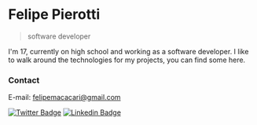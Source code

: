# Felipe Pierotti

>software developer

I'm 17, currently on high school and working as a software developer. 
I like to walk around the technologies for my projects, you can find some here.

### Contact
E-mail:
felipemacacari@gmail.com

[![Twitter Badge](https://img.shields.io/badge/-Tweet-6633cc?style=flat-square&labelColor=6633cc&logo=twitter&logoColor=white&link=https://twitter.com/fefe_pierotti)](https://twitter.com/fefe_pierotti)
[![Linkedin Badge](https://img.shields.io/badge/-Linked_In-6633cc?style=flat-square&logo=Linkedin&logoColor=white&link=https://www.linkedin.com/in/felipe-pierotti-1104531b7/)](https://www.linkedin.com/in/felipe-pierotti-1104531b7/)
